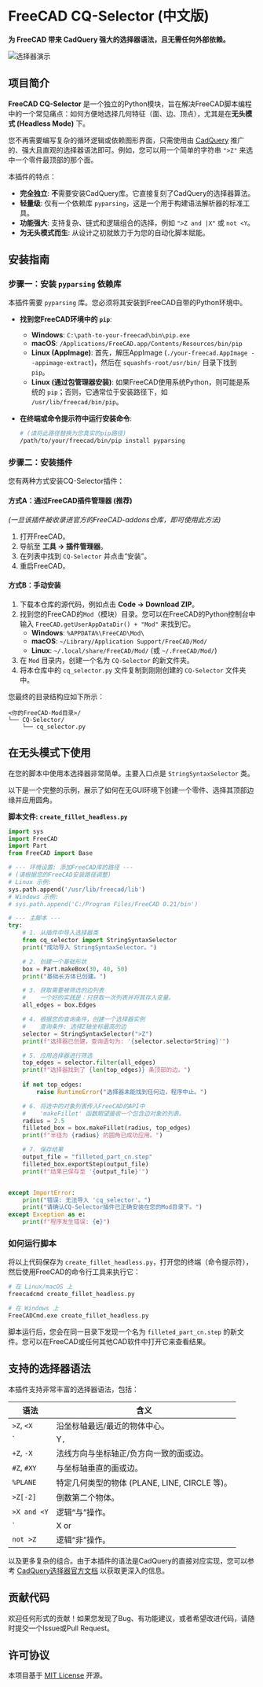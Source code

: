 # FreeCAD CQ-Selector (中文版)

**为 FreeCAD 带来 CadQuery 强大的选择器语法，且无需任何外部依赖。**

![选择器演示](https://i.imgur.com/your-image-url.gif)  <!-- 建议：创建一个简短的GIF来展示其功能，并替换此链接 -->

## 项目简介

**FreeCAD CQ-Selector** 是一个独立的Python模块，旨在解决FreeCAD脚本编程中的一个常见痛点：如何方便地选择几何特征（面、边、顶点），尤其是在**无头模式 (Headless Mode)** 下。

您不再需要编写复杂的循环逻辑或依赖图形界面，只需使用由 [CadQuery](https://github.com/CadQuery/cadquery) 推广的、强大且直观的选择器语法即可。例如，您可以用一个简单的字符串 `">Z"` 来选中一个零件最顶部的那个面。

本插件的特点：
*   **完全独立**: **不**需要安装CadQuery库。它直接复刻了CadQuery的选择器算法。
*   **轻量级**: 仅有一个依赖库 `pyparsing`，这是一个用于构建语法解析器的标准工具。
*   **功能强大**: 支持复杂、链式和逻辑组合的选择，例如 `">Z and |X"` 或 `not <Y`。
*   **为无头模式而生**: 从设计之初就致力于为您的自动化脚本赋能。

## 安装指南

### 步骤一：安装 `pyparsing` 依赖库

本插件需要 `pyparsing` 库。您必须将其安装到FreeCAD自带的Python环境中。

*   **找到您FreeCAD环境中的 `pip`**:
    *   **Windows**: `C:\path-to-your-freecad\bin\pip.exe`
    *   **macOS**: `/Applications/FreeCAD.app/Contents/Resources/bin/pip`
    *   **Linux (AppImage)**: 首先，解压AppImage (`./your-freecad.AppImage --appimage-extract`)，然后在 `squashfs-root/usr/bin/` 目录下找到 `pip`。
    *   **Linux (通过包管理器安装)**: 如果FreeCAD使用系统Python，则可能是系统的 `pip`；否则，它通常位于安装路径下，如 `/usr/lib/freecad/bin/pip`。

*   **在终端或命令提示符中运行安装命令**:
    ```bash
    # (请将此路径替换为您真实的pip路径)
    /path/to/your/freecad/bin/pip install pyparsing
    ```

### 步骤二：安装插件

您有两种方式安装CQ-Selector插件：

#### 方式A：通过FreeCAD插件管理器 (推荐)

*(一旦该插件被收录进官方的FreeCAD-addons仓库，即可使用此方法)*

1.  打开FreeCAD。
2.  导航至 **工具 → 插件管理器**。
3.  在列表中找到 `CQ-Selector` 并点击“安装”。
4.  重启FreeCAD。

#### 方式B：手动安装

1.  下载本仓库的源代码，例如点击 **Code → Download ZIP**。
2.  找到您的FreeCAD的`Mod`（模块）目录。您可以在FreeCAD的Python控制台中输入 `FreeCAD.getUserAppDataDir() + "Mod"` 来找到它。
    *   **Windows**: `%APPDATA%\FreeCAD\Mod\`
    *   **macOS**: `~/Library/Application Support/FreeCAD/Mod/`
    *   **Linux**: `~/.local/share/FreeCAD/Mod/` (或 `~/.FreeCAD/Mod/`)
3.  在 `Mod` 目录内，创建一个名为 `CQ-Selector` 的新文件夹。
4.  将本仓库中的 `cq_selector.py` 文件复制到刚刚创建的 `CQ-Selector` 文件夹中。

您最终的目录结构应如下所示：
```
<你的FreeCAD-Mod目录>/
└── CQ-Selector/
    └── cq_selector.py
```

## 在无头模式下使用

在您的脚本中使用本选择器非常简单。主要入口点是 `StringSyntaxSelector` 类。

以下是一个完整的示例，展示了如何在无GUI环境下创建一个零件、选择其顶部边缘并应用圆角。

**脚本文件: `create_fillet_headless.py`**
```python
import sys
import FreeCAD
import Part
from FreeCAD import Base

# --- 环境设置: 添加FreeCAD库的路径 ---
# (请根据您的FreeCAD安装路径调整)
# Linux 示例:
sys.path.append('/usr/lib/freecad/lib')
# Windows 示例:
# sys.path.append('C:/Program Files/FreeCAD 0.21/bin')

# --- 主脚本 ---
try:
    # 1. 从插件中导入选择器类
    from cq_selector import StringSyntaxSelector
    print("成功导入 StringSyntaxSelector。")

    # 2. 创建一个基础形状
    box = Part.makeBox(30, 40, 50)
    print("基础长方体已创建。")

    # 3. 获取需要被筛选的边列表
    #    一个好的实践是：只获取一次列表并将其存入变量。
    all_edges = box.Edges

    # 4. 根据您的查询条件，创建一个选择器实例
    #    查询条件: 选择Z轴坐标最高的边
    selector = StringSyntaxSelector(">Z")
    print(f"选择器已创建，查询语句为: '{selector.selectorString}'")

    # 5. 应用选择器进行筛选
    top_edges = selector.filter(all_edges)
    print(f"选择器找到了 {len(top_edges)} 条顶部的边。")
    
    if not top_edges:
        raise RuntimeError("选择器未能找到任何边，程序中止。")

    # 6. 将选中的对象列表传入FreeCAD的API中
    #    'makeFillet' 函数期望接收一个包含边对象的列表。
    radius = 2.5
    filleted_box = box.makeFillet(radius, top_edges)
    print(f"半径为 {radius} 的圆角已成功应用。")

    # 7. 保存结果
    output_file = "filleted_part_cn.step"
    filleted_box.exportStep(output_file)
    print(f"结果已保存至 '{output_file}'")


except ImportError:
    print("错误: 无法导入 'cq_selector'。")
    print("请确认CQ-Selector插件已正确安装在您的Mod目录下。")
except Exception as e:
    print(f"程序发生错误: {e}")

```

### 如何运行脚本

将以上代码保存为 `create_fillet_headless.py`，打开您的终端（命令提示符），然后使用FreeCAD的命令行工具来执行它：

```bash
# 在 Linux/macOS 上
freecadcmd create_fillet_headless.py

# 在 Windows 上
FreeCADCmd.exe create_fillet_headless.py
```
脚本运行后，您会在同一目录下发现一个名为 `filleted_part_cn.step` 的新文件。您可以在FreeCAD或任何其他CAD软件中打开它来查看结果。

## 支持的选择器语法

本插件支持非常丰富的选择器语法，包括：

| 语法          | 含义                                        |
|---------------|---------------------------------------------|
| `>Z`, `<X`    | 沿坐标轴最远/最近的物体中心。               |
| `|Y`, `|X`    | 与坐标轴平行的边/面。                       |
| `+Z`, `-X`    | 法线方向与坐标轴正/负方向一致的面或边。     |
| `#Z`, `#XY`   | 与坐标轴垂直的面或边。                      |
| `%PLANE`      | 特定几何类型的物体 (PLANE, LINE, CIRCLE 等)。|
| `>Z[-2]`      | 倒数第二个物体。                            |
| `>X and <Y`  | 逻辑“与”操作。                              |
| `|X or |Y`   | 逻辑“或”操作。                              |
| `not >Z`      | 逻辑“非”操作。                              |

以及更多复杂的组合。由于本插件的语法是CadQuery的直接对应实现，您可以参考 [CadQuery选择器官方文档](https://cadquery.readthedocs.io/en/latest/selectors.html) 以获取更深入的信息。

## 贡献代码

欢迎任何形式的贡献！如果您发现了Bug、有功能建议，或者希望改进代码，请随时提交一个Issue或Pull Request。

## 许可协议

本项目基于 [MIT License](LICENSE) 开源。
